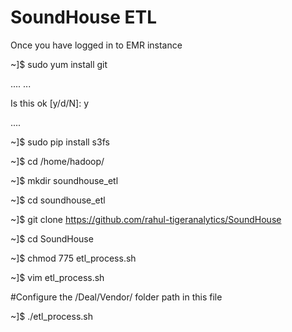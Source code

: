 # SoundHouse ETL
Once you have logged in to EMR instance

~]$ sudo yum install git

....
...

Is this ok [y/d/N]: y

....

~]$ sudo pip install s3fs

~]$ cd /home/hadoop/

~]$ mkdir soundhouse_etl

~]$ cd soundhouse_etl



~]$ git clone https://github.com/rahul-tigeranalytics/SoundHouse

~]$  cd SoundHouse

~]$  chmod 775 etl_process.sh

~]$ vim etl_process.sh


#Configure the  /Deal/Vendor/ folder path in this file 

~]$ ./etl_process.sh







